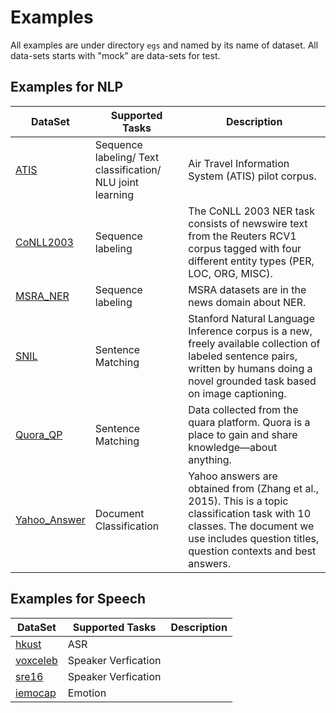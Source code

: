# Examples

All examples are under directory `egs` and named by its name of dataset. All data-sets starts with "mock" are data-sets for test.

## Examples for NLP

| DataSet | Supported Tasks | Description |
|---|---|---|
| [ATIS](egs/atis) | Sequence labeling/ Text classification/ NLU joint learning | Air Travel Information System (ATIS) pilot corpus. |
| [CoNLL2003](egs/conll2003) | Sequence labeling | The CoNLL 2003 NER task consists of newswire text from the Reuters RCV1 corpus tagged with four different entity types (PER, LOC, ORG, MISC).  |
| [MSRA_NER](egs/msra_ner) | Sequence labeling | MSRA datasets are in the news domain about NER. |
| [SNIL](egs/snil) | Sentence Matching | Stanford Natural Language Inference corpus is a new, freely available collection of labeled sentence pairs, written by humans doing a novel grounded task based on image captioning.  |
| [Quora_QP](egs/quora_qp) | Sentence Matching | Data collected from the quara platform. Quora is a place to gain and share knowledge—about anything. |
| [Yahoo_Answer](egs/yahoo_answer) | Document Classification | Yahoo answers are obtained from (Zhang et al., 2015). This is a topic classification task with 10 classes. The document we use includes question titles, question contexts and best answers. |


## Examples for Speech

| DataSet | Supported Tasks | Description |
|---|---|---|
| [hkust](egs/hkust) | ASR |  |
| [voxceleb](egs/voxceleb) | Speaker Verfication |  |
| [sre16](egs/sre16) | Speaker Verfication |  |
| [iemocap](egs/iemocap) | Emotion |  |

